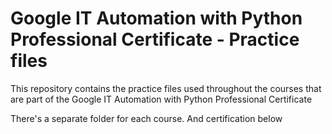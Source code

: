 # Google IT Automation with Python Professional Certificate - Practice files

This repository contains the practice files used throughout the courses that are
part of the Google IT Automation with Python Professional Certificate

There's a separate folder for each course.
And certification below
